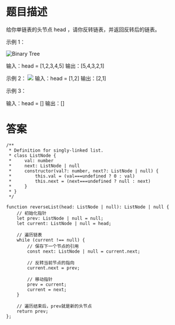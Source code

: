 # 题目描述
给你单链表的头节点 head ，请你反转链表，并返回反转后的链表。
 

示例 1：

![Binary Tree](https://assets.leetcode.com/uploads/2021/02/19/rev1ex1.jpg)

输入：head = [1,2,3,4,5]
输出：[5,4,3,2,1]

示例 2：
![](https://assets.leetcode.com/uploads/2021/02/19/rev1ex2.jpg)
输入：head = [1,2]
输出：[2,1]

示例 3：

输入：head = []
输出：[]

# 答案

```
/**
 * Definition for singly-linked list.
 * class ListNode {
 *     val: number
 *     next: ListNode | null
 *     constructor(val?: number, next?: ListNode | null) {
 *         this.val = (val===undefined ? 0 : val)
 *         this.next = (next===undefined ? null : next)
 *     }
 * }
 */

function reverseList(head: ListNode | null): ListNode | null {
    // 初始化指针
    let prev: ListNode | null = null;
    let current: ListNode | null = head;
    
    // 遍历链表
    while (current !== null) {
        // 保存下一个节点的引用
        const next: ListNode | null = current.next;
        
        // 反转当前节点的指向
        current.next = prev;
        
        // 移动指针
        prev = current;
        current = next;
    }
    
    // 遍历结束后，prev就是新的头节点
    return prev;
};
```